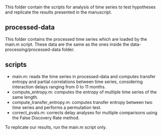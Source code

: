 This folder contain the scripts for analysis of time series to test hypotheses and replicate the results presented in the manuscript.


## processed-data
This folder contains the processed time series which are loaded by the main.m script. These data are the same as the ones inside the data-processing/processed-data folder.


## scripts
- main.m: reads the time series in processed-data and computes transfer entropy and partial correlations between time series, considering interaction delays ranging from 0 to 11 months.
- compute_entropy.m: computes the entropy of multiple time series of the same length.
- compute_transfer_entropy.m: computes transfer entropy between two time series and performs a permutation test.
- correct_pvals.m: corrects delay analyses for multiple comparisons using the False Discovery Rate method.

To replicate our results, run the main.m script only.

